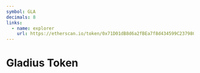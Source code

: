 ```yaml
---
symbol: GLA
decimals: 8
links:
  - name: explorer
    url: https://etherscan.io/token/0x71D01dB8d6a2fBEa7f8d434599C237980C234e4C
---
```


# Gladius Token
